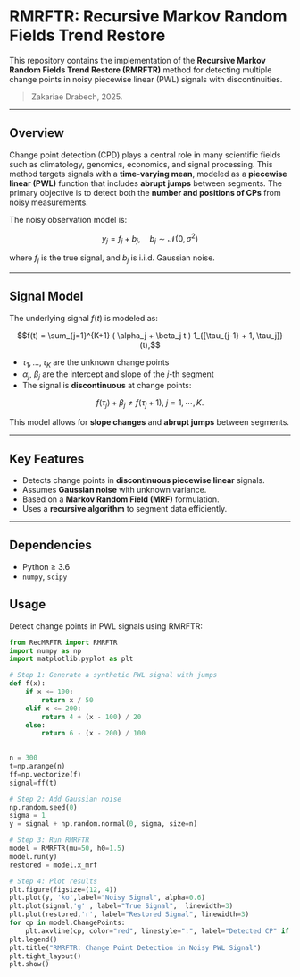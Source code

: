# RMRFTR: Recursive Markov Random Fields Trend Restore 

This repository contains the implementation of the **Recursive Markov Random Fields Trend Restore (RMRFTR)** method for detecting multiple change points in noisy piecewise linear (PWL) signals with  discontinuities.

> Zakariae Drabech, 2025.

---

## Overview

Change point detection (CPD) plays a central role in many scientific fields such as climatology, genomics, economics, and signal processing. This method targets signals with a **time-varying mean**, modeled as a **piecewise linear (PWL)** function that includes **abrupt jumps** between segments. The primary objective is to detect both the **number and positions of CPs** from noisy measurements.

The noisy observation model is:

$$y_j = f_j + b_j, \quad b_j \sim \mathcal{N}(0, \sigma^2)$$

where $f_j$ is the true signal, and $b_j$ is i.i.d. Gaussian noise.

---

## Signal Model

The underlying signal $f(t)$ is modeled as:

$$f(t) = \sum_{j=1}^{K+1} ( \alpha_j + \beta_j t ) 1_{[\tau_{j-1} + 1, \tau_j]}(t),$$

- $\tau_1, \dots, \tau_K$ are the unknown change points  
- $\alpha_j$, $\beta_j$ are the intercept and slope of the $j$-th segment  
- The signal is **discontinuous** at change points:
  
$$f(\tau_j)+\beta_{j} \neq f(\tau_j+1),\; j=1, \cdots, K.$$

This model allows for **slope changes** and **abrupt jumps** between segments.

---

## Key Features

- Detects change points in **discontinuous piecewise linear** signals.
- Assumes **Gaussian noise** with unknown variance.
- Based on a **Markov Random Field (MRF)** formulation.
- Uses a **recursive algorithm** to segment data efficiently.
  
---

## Dependencies

- Python ≥ 3.6  
- `numpy`, `scipy`


## Usage

Detect change points in PWL signals using RMRFTR:

```python
from RecMRFTR import RMRFTR
import numpy as np
import matplotlib.pyplot as plt

# Step 1: Generate a synthetic PWL signal with jumps
def f(x):
    if x <= 100:
        return x / 50                          
    elif x <= 200:
        return 4 + (x - 100) / 20              
    else:
        return 6 - (x - 200) / 100             

        
n = 300
t=np.arange(n)          
ff=np.vectorize(f)
signal=ff(t)

# Step 2: Add Gaussian noise
np.random.seed(0)
sigma = 1
y = signal + np.random.normal(0, sigma, size=n)

# Step 3: Run RMRFTR
model = RMRFTR(mu=50, h0=1.5)
model.run(y)
restored = model.x_mrf

# Step 4: Plot results
plt.figure(figsize=(12, 4))
plt.plot(y, 'ko',label="Noisy Signal", alpha=0.6)
plt.plot(signal,'g' , label="True Signal",  linewidth=3)
plt.plot(restored,'r', label="Restored Signal", linewidth=3)
for cp in model.ChangePoints:
    plt.axvline(cp, color="red", linestyle=":", label="Detected CP" if cp == model.ChangePoints[0] else "")
plt.legend()
plt.title("RMRFTR: Change Point Detection in Noisy PWL Signal")
plt.tight_layout()
plt.show()

